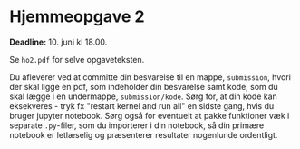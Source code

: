 # Hjemmeopgave 2

**Deadline:** 10. juni kl 18.00. 

Se `ho2.pdf` for selve opgaveteksten. 

Du afleverer ved at committe din besvarelse til en mappe, `submission`, hvori der skal ligge en pdf, som indeholder din besvarelse samt kode, som du skal lægge i en undermappe, `submission/kode`. Sørg for, at din kode kan eksekveres - tryk fx "restart kernel and run all" en sidste gang, hvis du bruger jupyter notebook. Sørg også for eventuelt at pakke funktioner væk i separate `.py`-filer, som du importerer i din notebook, så din primære notebook er letlæselig og præsenterer resultater nogenlunde ordentligt. 
